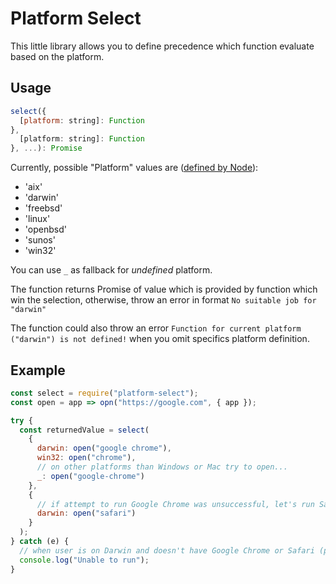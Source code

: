 # Platform Select

This little library allows you to define precedence which function evaluate based on the platform.

## Usage

```js
select({
  [platform: string]: Function
},
  [platform: string]: Function
}, ...): Promise
```

Currently, possible "Platform" values are ([defined by Node](https://nodejs.org/api/process.html#process_process_platform)):

* 'aix'
* 'darwin'
* 'freebsd'
* 'linux'
* 'openbsd'
* 'sunos'
* 'win32'

You can use `_` as fallback for _undefined_ platform.

The function returns Promise of value which is provided by function which win the selection, otherwise, throw an error in format `No suitable job for "darwin"`

The function could also throw an error `Function for current platform ("darwin") is not defined!` when you omit specifics platform definition.

## Example

```js
const select = require("platform-select");
const open = app => opn("https://google.com", { app });

try {
  const returnedValue = select(
    {
      darwin: open("google chrome"),
      win32: open("chrome"),
      // on other platforms than Windows or Mac try to open...
      _: open("google-chrome")
    },
    {
      // if attempt to run Google Chrome was unsuccessful, let's run Safari...
      darwin: open("safari")
    }
  );
} catch (e) {
  // when user is on Darwin and doesn't have Google Chrome or Safari (probably impossible :))
  console.log("Unable to run");
}
```
